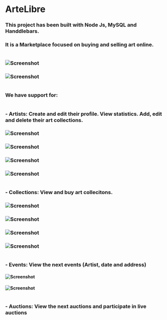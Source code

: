 # **ArteLibre**

### This project has been built with Node Js, MySQL and Handdlebars.
### It is a Marketplace focused on buying and selling art online. 
# 
### ![Screenshot](/imagenes/6.png)
### ![Screenshot](/imagenes/4.png)





# 
### We have support for: 
# 
 
### - **Artists:** Create and edit their profile. View statistics. Add, edit and delete their art collections.
### ![Screenshot](/imagenes/11.png)
### ![Screenshot](/imagenes/8.png)
### ![Screenshot](/imagenes/7.png)
### ![Screenshot](/imagenes/9.png)

# 

### - **Collections:** View and buy art collecitons.

### ![Screenshot](/imagenes/10.png)
### ![Screenshot](/imagenes/12.png)
### ![Screenshot](/imagenes/5.png)
### ![Screenshot](/imagenes/2.png)
# 

### - **Events:** View the next events (Artist, date and address)


#### ![Screenshot](/imagenes/1.png)
#### ![Screenshot](/imagenes/3.png)
# 


### - **Auctions:** View the next auctions and participate in live auctions












